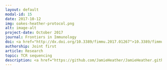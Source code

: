 ```yaml
---
layout: default
modal-id: 15
date: 2017-10-12
img: oakes-heather-protocol.png
alt: image-alt
project-date: October 2017
journal: Frontiers in Immunology
doi: <a href="http://dx.doi.org/10.3389/fimmu.2017.01267">10.3389/fimmu.2017.01267</a>
authorship: Joint first
article: Research
topic: TCR sequencing 
description: <a href="https://github.com/JamieHeather/JamieHeather.github.io/raw/master/_pdfs/Oakes_Heather_2017_TCR_protocol.pdf">Download pdf</a><p>The culmination of many years work from many people, this is the first formal publication describing the TCR sequencing protocol and pipeline I helped develop at the Chain lab in UCL (although note that it's not the first paper to use it). This improves upon the previous protocol as was using in my 2016 Frontiers in Immunology paper through the redistribution of where the barcodes are used, and having padding sequences before the random barcode regions so as to be able to find them even in the event of read 'slippage'. This paper also describes how to analyse the TCR sequences produced using the updated v3 Decombinator TCR analysis suite. 
---
```

